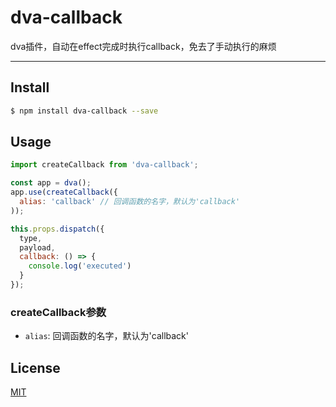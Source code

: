 # dva-callback
dva插件，自动在effect完成时执行callback，免去了手动执行的麻烦

---

## Install

```bash
$ npm install dva-callback --save
```

## Usage

```javascript
import createCallback from 'dva-callback';

const app = dva();
app.use(createCallback({
  alias: 'callback' // 回调函数的名字，默认为'callback'
));
```

```javascript
this.props.dispatch({
  type,
  payload,
  callback: () => {
    console.log('executed')
  }
});
```

### createCallback参数

- `alias`: 回调函数的名字，默认为'callback'

## License

[MIT](https://tldrlegal.com/license/mit-license)

